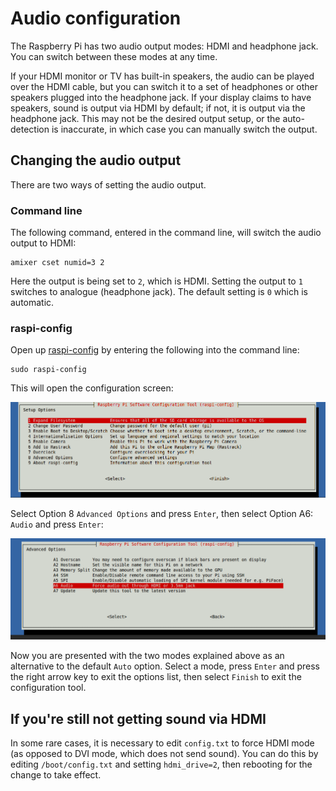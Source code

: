 # Audio configuration

The Raspberry Pi has two audio output modes: HDMI and headphone jack. You can switch between these modes at any time.

If your HDMI monitor or TV has built-in speakers, the audio can be played over the HDMI cable, but you can switch it to a set of headphones or other speakers plugged into the headphone jack. If your display claims to have speakers, sound is output via HDMI by default; if not, it is output via the headphone jack. This may not be the desired output setup, or the auto-detection is inaccurate, in which case you can manually switch the output.

## Changing the audio output

There are two ways of setting the audio output.

### Command line

The following command, entered in the command line, will switch the audio output to HDMI:

```
amixer cset numid=3 2
```

Here the output is being set to `2`, which is HDMI. Setting the output to `1` switches to analogue (headphone jack). The default setting is `0` which is automatic.

### raspi-config

Open up [raspi-config](raspi-config.md) by entering the following into the command line:

```
sudo raspi-config
```

This will open the configuration screen:

![raspi-config screen](images/raspi-config.png)

Select Option 8 `Advanced Options` and press `Enter`, then select Option A6: `Audio` and press `Enter`:

![Audio configuration screen](images/raspi-config-audio.png)

Now you are presented with the two modes explained above as an alternative to the default `Auto` option. Select a mode, press `Enter` and press the right arrow key to exit the options list, then select `Finish` to exit the configuration tool.

## If you're still not getting sound via HDMI

In some rare cases, it is necessary to edit `config.txt` to force HDMI mode (as opposed to DVI mode, which does not send sound). You can do this by editing `/boot/config.txt` and setting `hdmi_drive=2`, then rebooting for the change to take effect.
